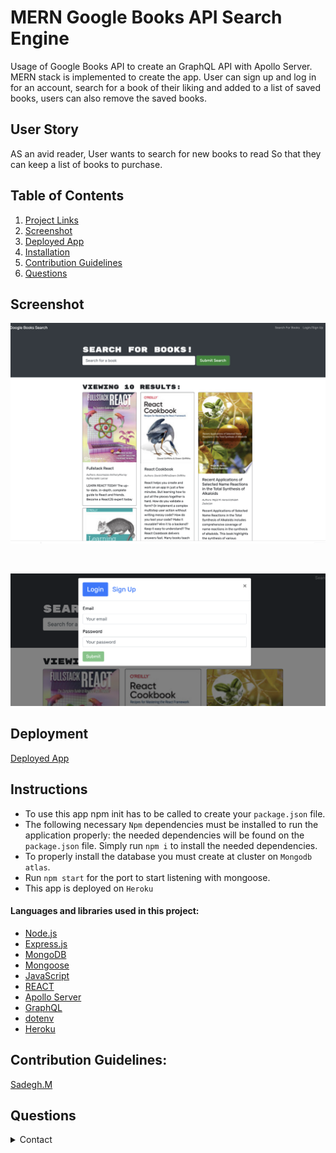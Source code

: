 # MERN Google Books API Search Engine

Usage of Google Books API to create an GraphQL API with Apollo Server. MERN stack is implemented to create the app. User can sign up and log in for an account, search for a book of their liking and added to a list of saved books, users can also remove the saved books.

 

## User Story
AS an avid reader,
User wants to search for new books to read
So that they can keep a list of books to purchase.

## Table of Contents 
1. [Project Links](#Project-Links)
1. [Screenshot](#Screenshot)
1. [Deployed App](#Deployed-App)
1. [Installation](#Installation)
1. [Contribution Guidelines](#Contribution-Guidelines)
1. [Questions](#Questions)




## Screenshot
![Book Search](images/demo1.png)

<br/>

![Book Search](images/demo2.png)

## Deployment
[Deployed App](https://book-search-challenge-21-mern.herokuapp.com/)

## Instructions
* To use this app npm init has to be called to create your `package.json` file.
* The following necessary `Npm` dependencies must be installed to run the application properly: the needed dependencies will be found on the `package.json` file. Simply run `npm i` to install the needed dependencies.
* To properly install the database you must create at cluster on `Mongodb atlas`.
* Run `npm start` for the port to start listening with mongoose.
* This app is deployed on `Heroku`

#### Languages and libraries used in this project:
- <a href="https://nodejs.org/">Node.js</a>
- <a href="https://www.npmjs.com/package/express">Express.js</a>
- <a href="https://www.mongodb.com/">MongoDB</a>
- <a href="https://mongoosejs.com/">Mongoose</a>
- <a href="https://www.javascript.com/">JavaScript</a>
- <a href="https://reactjs.org/">REACT</a>
- <a href="https://www.apollographql.com/docs/apollo-server/">Apollo Server</a>
- <a href="https://graphql.org/">GraphQL</a>
- <a href="https://www.npmjs.com/package/dotenv">dotenv</a>
- <a href="https://www.heroku.com/">Heroku</a>

## Contribution Guidelines:

[Sadegh.M](https://github.com/Sadegh777) <br>

## Questions
<details>
    <summary>Contact</summary>
    msm.officially@gmail.com
